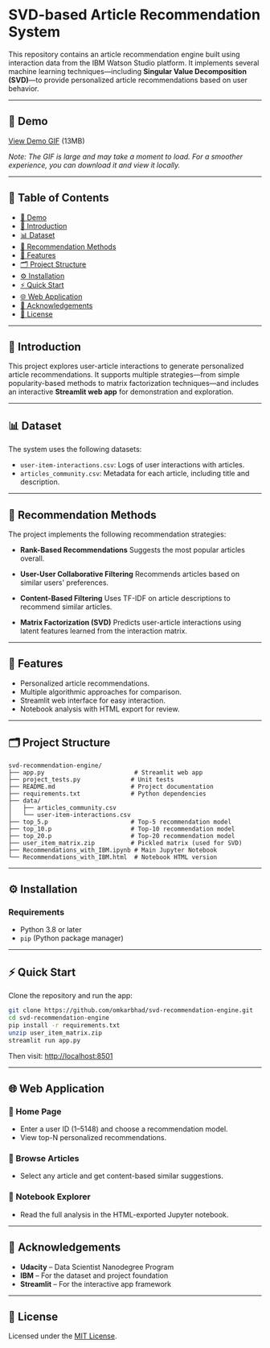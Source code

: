 # SVD-based Article Recommendation System

This repository contains an article recommendation engine built using interaction data from the IBM Watson Studio platform. It implements several machine learning techniques—including **Singular Value Decomposition (SVD)**—to provide personalized article recommendations based on user behavior.

---

## 🎥 Demo

[View Demo GIF](demo_svd.gif) (13MB)

*Note: The GIF is large and may take a moment to load. For a smoother experience, you can download it and view it locally.*

---

## 📌 Table of Contents

- [🎥 Demo](#-demo)
- [🧩 Introduction](#-introduction)
- [📊 Dataset](#-dataset)
- [🎯 Recommendation Methods](#-recommendation-methods)
- [🚀 Features](#-features)
- [🗂️ Project Structure](#%EF%B8%8F-project-structure)
- [⚙️ Installation](#%EF%B8%8F-installation)
- [⚡ Quick Start](#-quick-start)
- [🌐 Web Application](#-web-application)
- [🙏 Acknowledgements](#-acknowledgements)
- [📄 License](#-license)

---

## 🧩 Introduction

This project explores user-article interactions to generate personalized article recommendations. It supports multiple strategies—from simple popularity-based methods to matrix factorization techniques—and includes an interactive **Streamlit web app** for demonstration and exploration.

---

## 📊 Dataset

The system uses the following datasets:

* `user-item-interactions.csv`: Logs of user interactions with articles.
* `articles_community.csv`: Metadata for each article, including title and description.

---

## 🎯 Recommendation Methods

The project implements the following recommendation strategies:

* **Rank-Based Recommendations**
  Suggests the most popular articles overall.

* **User-User Collaborative Filtering**
  Recommends articles based on similar users' preferences.

* **Content-Based Filtering**
  Uses TF-IDF on article descriptions to recommend similar articles.

* **Matrix Factorization (SVD)**
  Predicts user-article interactions using latent features learned from the interaction matrix.

---

## 🚀 Features

* Personalized article recommendations.
* Multiple algorithmic approaches for comparison.
* Streamlit web interface for easy interaction.
* Notebook analysis with HTML export for review.

---

## 🗂️ Project Structure

```
svd-recommendation-engine/
├── app.py                         # Streamlit web app
├── project_tests.py              # Unit tests
├── README.md                     # Project documentation
├── requirements.txt              # Python dependencies
├── data/
│   ├── articles_community.csv
│   └── user-item-interactions.csv
├── top_5.p                       # Top-5 recommendation model
├── top_10.p                      # Top-10 recommendation model
├── top_20.p                      # Top-20 recommendation model
├── user_item_matrix.zip          # Pickled matrix (used for SVD)
├── Recommendations_with_IBM.ipynb # Main Jupyter Notebook
└── Recommendations_with_IBM.html  # Notebook HTML version
```

---

## ⚙️ Installation

### Requirements

* Python 3.8 or later
* `pip` (Python package manager)

---

## ⚡ Quick Start

Clone the repository and run the app:

```bash
git clone https://github.com/omkarbhad/svd-recommendation-engine.git
cd svd-recommendation-engine
pip install -r requirements.txt
unzip user_item_matrix.zip
streamlit run app.py
```

Then visit: [http://localhost:8501](http://localhost:8501)

---

## 🌐 Web Application

### 🔹 Home Page

* Enter a user ID (1–5148) and choose a recommendation model.
* View top-N personalized recommendations.

### 🔹 Browse Articles

* Select any article and get content-based similar suggestions.

### 🔹 Notebook Explorer

* Read the full analysis in the HTML-exported Jupyter notebook.

---

## 🙏 Acknowledgements

* **Udacity** – Data Scientist Nanodegree Program
* **IBM** – For the dataset and project foundation
* **Streamlit** – For the interactive app framework

---

## 📄 License

Licensed under the [MIT License](LICENSE).
